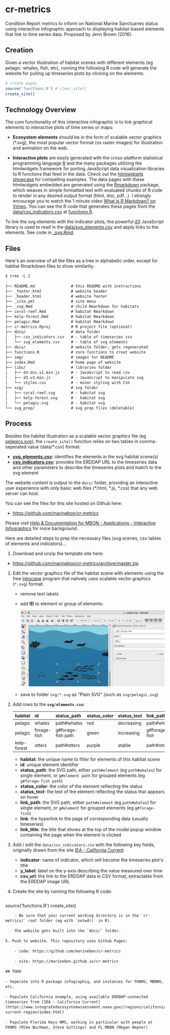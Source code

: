# cr-metrics

Condition Report metrics to inform on National Marine Sanctuaries status using interactive infographic approach to displaying habitat-based elements that link to time series data. Proposed by Jenn Brown (2016).

## Creation

Given a vector illustration of habitat scenes with different elements (eg pelagic: whales, fish, etc), running the following R code will generate the website for pulling up timeseries plots by clicking on the elements:

```R
# create pages
source('functions.R') # clear_site()
create_site()
```

## Technology Overview

The core functionality of this interactive infographic is to link graphical elements to interactive plots of time series or maps:

- **Ecosystem elements** should be in the form of scalable vector graphics (*.svg), the most popular vector format (vs raster images) for illustration and animation on the web.

- **Interactive plots** are easily generated with the cross-platform statistical programming language [R](https://cran.r-project.org/) and the many packages utilizing the htmlwidgets framework for porting JavaScript data visualization libraries to R functions that feed in the data. Check out the [htmlwidgets showcase](http://www.htmlwidgets.org/showcase_leaflet.html) for compelling examples. The data pages with these htmlwidgets embedded are generated using the [Rmarkdown](http://rmarkdown.rstudio.com/) package, which weaves in simple formatted text with evaluated chunks of R code to render in any desired output format (html, doc, pdf...). I strongly encourage you to watch the 1 minute video [What is R Markdown? on Vimeo](https://vimeo.com/178485416). You can see the R code that generates these pages from the [data/csv_indicators.csv](https://github.com/marinebon/cr-metrics/blob/master/data/csv_indicators.csv) at [functions.R](https://github.com/marinebon/cr-metrics/blob/master/functions.R).

To link the svg elements with the indicator plots, the powerful [d3](https://d3js.org/) JavaScript library is used to read in the [data/svg_elements.csv](https://github.com/marinebon/cr-metrics/blob/master/data/svg_elements.csv) and apply links to the elements. See code in [_svg.Rmd](https://raw.githubusercontent.com/marinebon/cr-metrics/master/_svg.Rmd).

## Files

Here's an overview of all the files as a tree in alphabetic order, except for habitat Rmarkdown files to show similarity.

```
$ tree -L 2
.
├── README.md                # this README with instructions
├── _footer.html             # website header
├── _header.html             # website footer
├── _site.yml                # site menu
├── _svg.Rmd                 # child Rmarkdown for habitats
├── coral-reef.Rmd           # habitat Rmarkdown
├── kelp-forest.Rmd          # habitat Rmarkdown
├── pelagic.Rmd              # habitat Rmarkdown
├── cr-metrics.Rproj         # R project file (optional)
├── data/                    # data folder
│   ├── csv_indicators.csv   # - table of timeseries csv
│   └── svg_elements.csv     # - table of svg elements
├── docs/                    # website folder, gets regenerated
├── functions.R              # core functions to creat website
├── img/                     # images for README
├── index.Rmd                # home page of website
├── libs/                    # libraries folder
│   ├── d3-dsv.v1.min.js     # - JavaScript to read csv
│   ├── d3.v3.min.js         # - JavaScript to manipulate svg
│   └── styles.css           # - minor styling with CSS
├── svg/                     # svg folder
│   ├── coral-reef.svg       # - habitat svg
│   ├── kelp-forest.svg      # - habitat svg
│   └── pelagic.svg          # - habitat svg
└── svg_prep/                # svg prep files (deletable)
```

## Process

Besides the habitat illustration as a scalable vector graphics file (eg [pelagics.svg](https://github.com/marinebon/cr-metrics/blob/master/svg/pelagic.svg)), the `create_site()` function relies on two tables in comma-seperated value (data/\*.csv) format:

- [**svg_elements.csv**](https://github.com/marinebon/cr-metrics/blob/master/data/svg_elements.csv): identifies the elements in the svg habitat scene(s)
- [**csv_indicators.csv**](https://github.com/marinebon/cr-metrics/blob/master/data/csv_indicators.csv): provides the ERDDAP URL to the timeseries data and other parameters to describe the timeseries plots and match to the svg element

The website content is output to the `docs/` folder, providing an interactive user experience with only basic web files (\*.html, \*.js, \*.css) that any web server can host.

You can see the files for this site hosted on Github here:

- https://github.com/marinebon/cr-metrics

Please visit [Help & Documentation for MBON - Applications - Interactive Infographics](https://marinebon.github.io/help/apps.html#interactive-infographics) for more background.

Here are detailed steps to prep the necessary files (svg scenes, csv tables of elements and indicators)...

1. Download and unzip the template site here:

- https://github.com/marinebon/cr-metrics/archive/master.zip

1. Edit the vector graphics file of the habitat scene with elements using the free [Inkscape](http://inkscape.org) program that natively uses scalable vector graphics (`*.svg`) format:
    - remove text labels
    - add **ID** to element or group of elements:
    
        ![](img/inkscape-screenshot_svg-id.png)
    - save to folder `svg/*.svg` as "Plain SVG" (such as `svg/pelagic.svg`)
    
2. Add rows to the **`svg/elements.csv`**:

    habitat     | id          | status_path        | status_color | status_text | link_path     | link                   | link_title
    ------------|-------------|-----------------|--------------|-------------|---------------|------------------------|------------
    pelagic     | whales      | path#whales        | red          | decreasing  | path#whales   | ./pages/pinnipeds.html | Whales
    pelagic     | forage-fish | g#forage-fish path | green        | increasing  | g#forage-fish | ./pages/pinnipeds.html | Forage Fish
    kelp-forest | otters      | path#otters         | purple       | stable      | path#otter    | ./pages/pinnipeds.html | Sea Otters
    
    - **habitat**: the unique name to filter for elements of this habitat scene
    - **id**: unique element identifier
    - **status_path**: the SVG path, either `path#element` (eg `path#whales`) for single element, or `g#element path` for grouped elements (eg `g#forage-fish path`)
    - **status_color**: the color of the element reflecting the status
    - **status_text**: the text of the element reflecting the status that appears on hover
    - **link_path**: the SVG path, either `path#element` (eg `path#whales`) for single element, or `g#element` for grouped elements (eg `g#forage-fish`)
    - **link**: the hyperlink to the page of corresponding data (usually timeseries)
    - **link_title**: the title that shows at the top of the modal popup window containing the page when the element is clicked

3. Add / edit the `data/csv_indicators.csv` with the following key fields, originally drawn from the site [IEA - California Current](https://www.integratedecosystemassessment.noaa.gov//regions/california-current-region/index.html):

    - **indicator**: name of indicator, which will become the timeseries plot's title
    - **y_label**: label on the y-axis describing the value measured over time
    - **csv_url**: the link to the ERDDAP data in CSV format, extractable from the ERDDAP image URL
    
4. Create the site by running the following R code:

    ```R
source('functions.R')
create_site()
```
    - Be sure that your current working directory is in the `cr-metrics/` root folder (eg with `setwd()` in R).

    The website gets built into the `docs/` folder.

5. Push to website. This repository uses Github Pages:

    - code: https://github.com/marinebon/cr-metrics

    - site: https://marinebon.github.io/cr-metrics

## TODO

- Seperate into R package infographiq, and instances for FKNMS, MBNMS, etc.

- Populate California example, using available ERDDAP-connected timeseries from [IEA - California Current](https://www.integratedecosystemassessment.noaa.gov//regions/california-current-region/index.html)

- Populate Florida Keys NMS, working in particular with people at FKNMS (Mike Buchman, Steve Gittings) and FL MBON (Megan Hepner)

